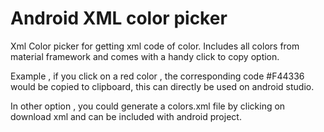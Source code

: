 # Android XML color picker

Xml Color picker for getting xml code of color.
Includes all colors from material framework and comes with a handy click to copy option.

Example , if you click on a red color , the corresponding code 
<color name="red500">#F44336</color>
would be copied to clipboard, this can directly be used on android studio.

In other option , you could generate a colors.xml file by clicking on download xml and can be included with android project.
